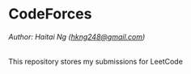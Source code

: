 # CodeForces
###### Author: Haitai Ng (hkng248@gmail.com)
This repository stores my submissions for LeetCode 


